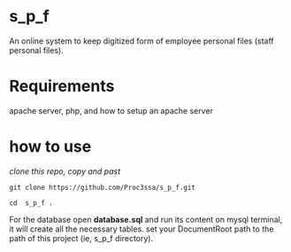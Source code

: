 # s_p_f
An online system to keep digitized form of employee personal files (staff personal files).
# Requirements
apache server,
php,
and how to setup an apache server
# how to use

*clone this repo, copy and past*
```
git clone https://github.com/Proc3ssa/s_p_f.git
```
```
cd  s_p_f .
```
For the database open **database.sql** and run its content on mysql terminal, it will create all the necessary tables.
set your DocumentRoot path to the path of this project (ie, s_p_f directory).

